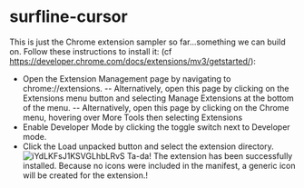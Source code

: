# surfline-cursor

This is just the Chrome extension sampler so far...something we can build on.  Follow these instructions to install it: (cf https://developer.chrome.com/docs/extensions/mv3/getstarted/):

- Open the Extension Management page by navigating to chrome://extensions.
-- Alternatively, open this page by clicking on the Extensions menu button and selecting Manage Extensions at the bottom of the menu.
-- Alternatively, open this page by clicking on the Chrome menu, hovering over More Tools then selecting Extensions
- Enable Developer Mode by clicking the toggle switch next to Developer mode.
- Click the Load unpacked button and select the extension directory.
![iYdLKFsJ1KSVGLhbLRvS](https://user-images.githubusercontent.com/60276702/111096777-84878b80-84fd-11eb-98db-add9eb5c97c7.png)
Ta-da! The extension has been successfully installed. Because no icons were included in the manifest, a generic icon will be created for the extension.!
